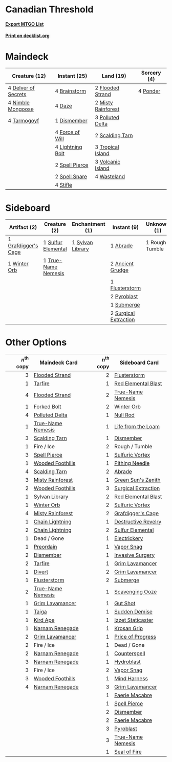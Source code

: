 # Canadian Threshold

#### [Export MTGO List](../collection/Canadian%20Threshold/Canadian%20Threshold.txt)
#### [Print on decklist.org](http://decklist.org/?deckmain=4%09Brainstorm%0A4%09Daze%0A4%09Delver%20of%20Secrets%0A1%09Dismember%0A2%09Flooded%20Strand%0A4%09Force%20of%20Will%0A4%09Lightning%20Bolt%0A2%09Misty%20Rainforest%0A4%09Nimble%20Mongoose%0A3%09Polluted%20Delta%0A4%09Ponder%0A2%09Scalding%20Tarn%0A2%09Spell%20Pierce%0A2%09Spell%20Snare%0A4%09Stifle%0A4%09Tarmogoyf%0A3%09Tropical%20Island%0A3%09Volcanic%20Island%0A4%09Wasteland&deckside=1%09Abrade%0A2%09Ancient%20Grudge%0A1%09Flusterstorm%0A1%09Grafdigger's%20Cage%0A2%09Pyroblast%0A1%09Rough%20/%20Tumble%0A1%09Submerge%0A1%09Sulfur%20Elemental%0A2%09Surgical%20Extraction%0A1%09Sylvan%20Library%0A1%09True-Name%20Nemesis%0A1%09Winter%20Orb)
# Maindeck

|                                        Creature (12)                                         |                                       Instant (25)                                        |                                          Land (19)                                          |                                    Sorcery (4)                                    |
|----------------------------------------------------------------------------------------------|-------------------------------------------------------------------------------------------|---------------------------------------------------------------------------------------------|-----------------------------------------------------------------------------------|
|4 [Delver of Secrets](http://gatherer.wizards.com/Pages/Card/Details.aspx?multiverseid=439326)|4 [Brainstorm](http://gatherer.wizards.com/Pages/Card/Details.aspx?multiverseid=382871)    |2 [Flooded Strand](http://gatherer.wizards.com/Pages/Card/Details.aspx?multiverseid=405098)  |4 [Ponder](http://gatherer.wizards.com/Pages/Card/Details.aspx?multiverseid=244313)|
|4 [Nimble Mongoose](http://gatherer.wizards.com/Pages/Card/Details.aspx?multiverseid=413721)  |4 [Daze](http://gatherer.wizards.com/Pages/Card/Details.aspx?multiverseid=413586)          |2 [Misty Rainforest](http://gatherer.wizards.com/Pages/Card/Details.aspx?multiverseid=426065)|                                                                                   |
|4 [Tarmogoyf](http://gatherer.wizards.com/Pages/Card/Details.aspx?multiverseid=370404)        |1 [Dismember](http://gatherer.wizards.com/Pages/Card/Details.aspx?multiverseid=397830)     |3 [Polluted Delta](http://gatherer.wizards.com/Pages/Card/Details.aspx?multiverseid=405104)  |                                                                                   |
|                                                                                              |4 [Force of Will](http://gatherer.wizards.com/Pages/Card/Details.aspx?multiverseid=382943) |2 [Scalding Tarn](http://gatherer.wizards.com/Pages/Card/Details.aspx?multiverseid=426069)   |                                                                                   |
|                                                                                              |4 [Lightning Bolt](http://gatherer.wizards.com/Pages/Card/Details.aspx?multiverseid=234704)|3 [Tropical Island](http://gatherer.wizards.com/Pages/Card/Details.aspx?multiverseid=383138) |                                                                                   |
|                                                                                              |2 [Spell Pierce](http://gatherer.wizards.com/Pages/Card/Details.aspx?multiverseid=425876)  |3 [Volcanic Island](http://gatherer.wizards.com/Pages/Card/Details.aspx?multiverseid=383147) |                                                                                   |
|                                                                                              |2 [Spell Snare](http://gatherer.wizards.com/Pages/Card/Details.aspx?multiverseid=370447)   |4 [Wasteland](http://gatherer.wizards.com/Pages/Card/Details.aspx?multiverseid=413790)       |                                                                                   |
|                                                                                              |4 [Stifle](http://gatherer.wizards.com/Pages/Card/Details.aspx?multiverseid=429877)        |                                                                                             |                                                                                   |


# Sideboard

|                                         Artifact (2)                                         |                                         Creature (2)                                         |                                      Enchantment (1)                                      |                                          Instant (9)                                           |  Unknown (1)   |
|----------------------------------------------------------------------------------------------|----------------------------------------------------------------------------------------------|-------------------------------------------------------------------------------------------|------------------------------------------------------------------------------------------------|----------------|
|1 [Grafdigger's Cage](http://gatherer.wizards.com/Pages/Card/Details.aspx?multiverseid=426046)|1 [Sulfur Elemental](http://gatherer.wizards.com/Pages/Card/Details.aspx?multiverseid=122416) |1 [Sylvan Library](http://gatherer.wizards.com/Pages/Card/Details.aspx?multiverseid=383120)|1 [Abrade](http://gatherer.wizards.com/Pages/Card/Details.aspx?multiverseid=430772)             |1 Rough / Tumble|
|1 [Winter Orb](http://gatherer.wizards.com/Pages/Card/Details.aspx?multiverseid=159277)       |1 [True-Name Nemesis](http://gatherer.wizards.com/Pages/Card/Details.aspx?multiverseid=376562)|                                                                                           |2 [Ancient Grudge](http://gatherer.wizards.com/Pages/Card/Details.aspx?multiverseid=425913)     |                |
|                                                                                              |                                                                                              |                                                                                           |1 [Flusterstorm](http://gatherer.wizards.com/Pages/Card/Details.aspx?multiverseid=382942)       |                |
|                                                                                              |                                                                                              |                                                                                           |2 [Pyroblast](http://gatherer.wizards.com/Pages/Card/Details.aspx?multiverseid=159243)          |                |
|                                                                                              |                                                                                              |                                                                                           |1 [Submerge](http://gatherer.wizards.com/Pages/Card/Details.aspx?multiverseid=21296)            |                |
|                                                                                              |                                                                                              |                                                                                           |2 [Surgical Extraction](http://gatherer.wizards.com/Pages/Card/Details.aspx?multiverseid=397706)|                |


# Other Options

|*n*<sup>th</sup> copy|                                       Maindeck Card                                        |*n*<sup>th</sup> copy|                                        Sideboard Card                                        |
|--------------------:|--------------------------------------------------------------------------------------------|--------------------:|----------------------------------------------------------------------------------------------|
|                    3|[Flooded Strand](http://gatherer.wizards.com/Pages/Card/Details.aspx?multiverseid=405098)   |                    2|[Flusterstorm](http://gatherer.wizards.com/Pages/Card/Details.aspx?multiverseid=382942)       |
|                    1|[Tarfire](http://gatherer.wizards.com/Pages/Card/Details.aspx?multiverseid=157921)          |                    1|[Red Elemental Blast](http://gatherer.wizards.com/Pages/Card/Details.aspx?multiverseid=202447)|
|                    4|[Flooded Strand](http://gatherer.wizards.com/Pages/Card/Details.aspx?multiverseid=405098)   |                    2|[True-Name Nemesis](http://gatherer.wizards.com/Pages/Card/Details.aspx?multiverseid=376562)  |
|                    1|[Forked Bolt](http://gatherer.wizards.com/Pages/Card/Details.aspx?multiverseid=401702)      |                    2|[Winter Orb](http://gatherer.wizards.com/Pages/Card/Details.aspx?multiverseid=159277)         |
|                    4|[Polluted Delta](http://gatherer.wizards.com/Pages/Card/Details.aspx?multiverseid=405104)   |                    1|[Null Rod](http://gatherer.wizards.com/Pages/Card/Details.aspx?multiverseid=383034)           |
|                    1|[True-Name Nemesis](http://gatherer.wizards.com/Pages/Card/Details.aspx?multiverseid=376562)|                    1|[Life from the Loam](http://gatherer.wizards.com/Pages/Card/Details.aspx?multiverseid=370398) |
|                    3|[Scalding Tarn](http://gatherer.wizards.com/Pages/Card/Details.aspx?multiverseid=426069)    |                    1|[Dismember](http://gatherer.wizards.com/Pages/Card/Details.aspx?multiverseid=397830)          |
|                    1|Fire / Ice                                                                                  |                    2|Rough / Tumble                                                                                |
|                    3|[Spell Pierce](http://gatherer.wizards.com/Pages/Card/Details.aspx?multiverseid=425876)     |                    1|[Sulfuric Vortex](http://gatherer.wizards.com/Pages/Card/Details.aspx?multiverseid=383117)    |
|                    1|[Wooded Foothills](http://gatherer.wizards.com/Pages/Card/Details.aspx?multiverseid=405116) |                    1|[Pithing Needle](http://gatherer.wizards.com/Pages/Card/Details.aspx?multiverseid=425815)     |
|                    4|[Scalding Tarn](http://gatherer.wizards.com/Pages/Card/Details.aspx?multiverseid=426069)    |                    2|[Abrade](http://gatherer.wizards.com/Pages/Card/Details.aspx?multiverseid=430772)             |
|                    3|[Misty Rainforest](http://gatherer.wizards.com/Pages/Card/Details.aspx?multiverseid=426065) |                    1|[Green Sun's Zenith](http://gatherer.wizards.com/Pages/Card/Details.aspx?multiverseid=413711) |
|                    2|[Wooded Foothills](http://gatherer.wizards.com/Pages/Card/Details.aspx?multiverseid=405116) |                    3|[Surgical Extraction](http://gatherer.wizards.com/Pages/Card/Details.aspx?multiverseid=397706)|
|                    1|[Sylvan Library](http://gatherer.wizards.com/Pages/Card/Details.aspx?multiverseid=383120)   |                    2|[Red Elemental Blast](http://gatherer.wizards.com/Pages/Card/Details.aspx?multiverseid=202447)|
|                    1|[Winter Orb](http://gatherer.wizards.com/Pages/Card/Details.aspx?multiverseid=159277)       |                    2|[Sulfuric Vortex](http://gatherer.wizards.com/Pages/Card/Details.aspx?multiverseid=383117)    |
|                    4|[Misty Rainforest](http://gatherer.wizards.com/Pages/Card/Details.aspx?multiverseid=426065) |                    2|[Grafdigger's Cage](http://gatherer.wizards.com/Pages/Card/Details.aspx?multiverseid=426046)  |
|                    1|[Chain Lightning](http://gatherer.wizards.com/Pages/Card/Details.aspx?multiverseid=217977)  |                    1|[Destructive Revelry](http://gatherer.wizards.com/Pages/Card/Details.aspx?multiverseid=373351)|
|                    2|[Chain Lightning](http://gatherer.wizards.com/Pages/Card/Details.aspx?multiverseid=217977)  |                    2|[Sulfur Elemental](http://gatherer.wizards.com/Pages/Card/Details.aspx?multiverseid=122416)   |
|                    1|Dead / Gone                                                                                 |                    1|[Electrickery](http://gatherer.wizards.com/Pages/Card/Details.aspx?multiverseid=253545)       |
|                    1|[Preordain](http://gatherer.wizards.com/Pages/Card/Details.aspx?multiverseid=265979)        |                    1|[Vapor Snag](http://gatherer.wizards.com/Pages/Card/Details.aspx?multiverseid=397738)         |
|                    2|[Dismember](http://gatherer.wizards.com/Pages/Card/Details.aspx?multiverseid=397830)        |                    1|[Invasive Surgery](http://gatherer.wizards.com/Pages/Card/Details.aspx?multiverseid=409811)   |
|                    2|[Tarfire](http://gatherer.wizards.com/Pages/Card/Details.aspx?multiverseid=157921)          |                    1|[Grim Lavamancer](http://gatherer.wizards.com/Pages/Card/Details.aspx?multiverseid=234706)    |
|                    1|[Divert](http://gatherer.wizards.com/Pages/Card/Details.aspx?multiverseid=429872)           |                    2|[Grim Lavamancer](http://gatherer.wizards.com/Pages/Card/Details.aspx?multiverseid=234706)    |
|                    1|[Flusterstorm](http://gatherer.wizards.com/Pages/Card/Details.aspx?multiverseid=382942)     |                    2|[Submerge](http://gatherer.wizards.com/Pages/Card/Details.aspx?multiverseid=21296)            |
|                    2|[True-Name Nemesis](http://gatherer.wizards.com/Pages/Card/Details.aspx?multiverseid=376562)|                    1|[Scavenging Ooze](http://gatherer.wizards.com/Pages/Card/Details.aspx?multiverseid=425959)    |
|                    1|[Grim Lavamancer](http://gatherer.wizards.com/Pages/Card/Details.aspx?multiverseid=234706)  |                    1|[Gut Shot](http://gatherer.wizards.com/Pages/Card/Details.aspx?multiverseid=397673)           |
|                    1|[Taiga](http://gatherer.wizards.com/Pages/Card/Details.aspx?multiverseid=383122)            |                    1|[Sudden Demise](http://gatherer.wizards.com/Pages/Card/Details.aspx?multiverseid=376528)      |
|                    1|[Kird Ape](http://gatherer.wizards.com/Pages/Card/Details.aspx?multiverseid=413679)         |                    1|[Izzet Staticaster](http://gatherer.wizards.com/Pages/Card/Details.aspx?multiverseid=253638)  |
|                    1|[Narnam Renegade](http://gatherer.wizards.com/Pages/Card/Details.aspx?multiverseid=423784)  |                    1|[Krosan Grip](http://gatherer.wizards.com/Pages/Card/Details.aspx?multiverseid=370557)        |
|                    2|[Grim Lavamancer](http://gatherer.wizards.com/Pages/Card/Details.aspx?multiverseid=234706)  |                    1|[Price of Progress](http://gatherer.wizards.com/Pages/Card/Details.aspx?multiverseid=234714)  |
|                    2|Fire / Ice                                                                                  |                    1|Dead / Gone                                                                                   |
|                    2|[Narnam Renegade](http://gatherer.wizards.com/Pages/Card/Details.aspx?multiverseid=423784)  |                    1|[Counterspell](http://gatherer.wizards.com/Pages/Card/Details.aspx?multiverseid=382897)       |
|                    3|[Narnam Renegade](http://gatherer.wizards.com/Pages/Card/Details.aspx?multiverseid=423784)  |                    1|[Hydroblast](http://gatherer.wizards.com/Pages/Card/Details.aspx?multiverseid=159231)         |
|                    3|Fire / Ice                                                                                  |                    2|[Vapor Snag](http://gatherer.wizards.com/Pages/Card/Details.aspx?multiverseid=397738)         |
|                    3|[Wooded Foothills](http://gatherer.wizards.com/Pages/Card/Details.aspx?multiverseid=405116) |                    1|[Mind Harness](http://gatherer.wizards.com/Pages/Card/Details.aspx?multiverseid=3349)         |
|                    4|[Narnam Renegade](http://gatherer.wizards.com/Pages/Card/Details.aspx?multiverseid=423784)  |                    3|[Grim Lavamancer](http://gatherer.wizards.com/Pages/Card/Details.aspx?multiverseid=234706)    |
|                     |                                                                                            |                    1|[Faerie Macabre](http://gatherer.wizards.com/Pages/Card/Details.aspx?multiverseid=370410)     |
|                     |                                                                                            |                    1|[Spell Pierce](http://gatherer.wizards.com/Pages/Card/Details.aspx?multiverseid=425876)       |
|                     |                                                                                            |                    2|[Dismember](http://gatherer.wizards.com/Pages/Card/Details.aspx?multiverseid=397830)          |
|                     |                                                                                            |                    2|[Faerie Macabre](http://gatherer.wizards.com/Pages/Card/Details.aspx?multiverseid=370410)     |
|                     |                                                                                            |                    3|[Pyroblast](http://gatherer.wizards.com/Pages/Card/Details.aspx?multiverseid=159243)          |
|                     |                                                                                            |                    3|[True-Name Nemesis](http://gatherer.wizards.com/Pages/Card/Details.aspx?multiverseid=376562)  |
|                     |                                                                                            |                    1|[Seal of Fire](http://gatherer.wizards.com/Pages/Card/Details.aspx?multiverseid=393869)       |

